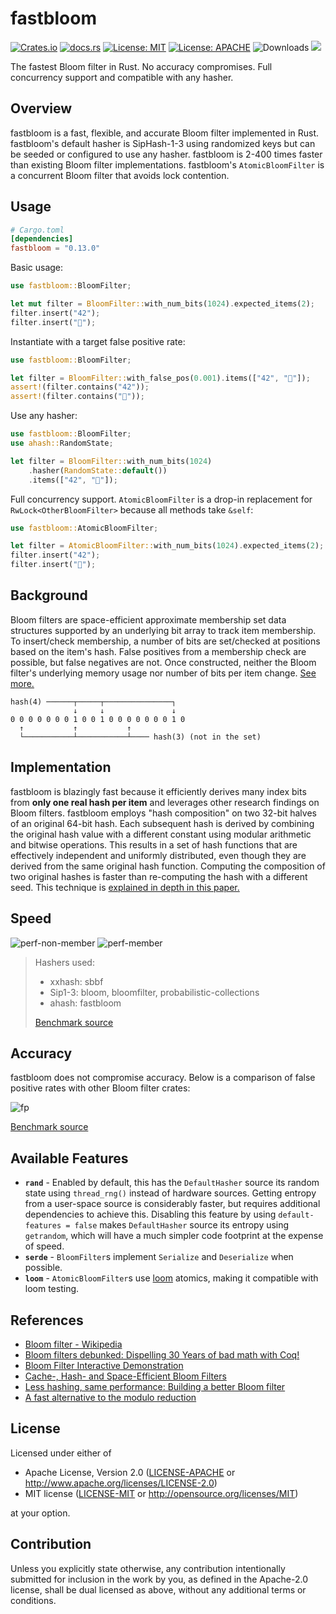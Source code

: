 # fastbloom
[![Crates.io](https://img.shields.io/crates/v/fastbloom.svg)](https://crates.io/crates/fastbloom)
[![docs.rs](https://docs.rs/fastbloom/badge.svg)](https://docs.rs/fastbloom)
[![License: MIT](https://img.shields.io/badge/License-MIT-blue.svg)](https://github.com/tomtomwombat/fastbloom/blob/main/LICENSE-MIT)
[![License: APACHE](https://img.shields.io/badge/License-Apache-blue.svg)](https://github.com/tomtomwombat/fastbloom/blob/main/LICENSE-APACHE)
![Downloads](https://img.shields.io/crates/d/fastbloom)
<a href="https://codecov.io/gh/tomtomwombat/fastbloom">
    <img src="https://codecov.io/gh/tomtomwombat/fastbloom/branch/main/graph/badge.svg">
</a>

The fastest Bloom filter in Rust. No accuracy compromises. Full concurrency support and compatible with any hasher.

## Overview

fastbloom is a fast, flexible, and accurate Bloom filter implemented in Rust. fastbloom's default hasher is SipHash-1-3 using randomized keys but can be seeded or configured to use any hasher. fastbloom is 2-400 times faster than existing Bloom filter implementations. fastbloom's `AtomicBloomFilter` is a concurrent Bloom filter that avoids lock contention.

## Usage

```toml
# Cargo.toml
[dependencies]
fastbloom = "0.13.0"
```
Basic usage:
```rust
use fastbloom::BloomFilter;

let mut filter = BloomFilter::with_num_bits(1024).expected_items(2);
filter.insert("42");
filter.insert("🦀");
```
Instantiate with a target false positive rate:
```rust
use fastbloom::BloomFilter;

let filter = BloomFilter::with_false_pos(0.001).items(["42", "🦀"]);
assert!(filter.contains("42"));
assert!(filter.contains("🦀"));
```
Use any hasher:
```rust
use fastbloom::BloomFilter;
use ahash::RandomState;

let filter = BloomFilter::with_num_bits(1024)
    .hasher(RandomState::default())
    .items(["42", "🦀"]);
```
Full concurrency support. `AtomicBloomFilter` is a drop-in replacement for `RwLock<OtherBloomFilter>` because all methods take `&self`:
```rust
use fastbloom::AtomicBloomFilter;

let filter = AtomicBloomFilter::with_num_bits(1024).expected_items(2);
filter.insert("42");
filter.insert("🦀");
```

## Background
Bloom filters are space-efficient approximate membership set data structures supported by an underlying bit array to track item membership. To insert/check membership, a number of bits are set/checked at positions based on the item's hash. False positives from a membership check are possible, but false negatives are not. Once constructed, neither the Bloom filter's underlying memory usage nor number of bits per item change. [See more.](https://en.wikipedia.org/wiki/Bloom_filter)

```text
hash(4) ──────┬─────┬───────────────┐
              ↓     ↓               ↓
0 0 0 0 0 0 0 1 0 0 1 0 0 0 0 0 0 0 1 0
  ↑           ↑           ↑
  └───────────┴───────────┴──── hash(3) (not in the set)
```

## Implementation

fastbloom is blazingly fast because it efficiently derives many index bits from **only one real hash per item** and leverages other research findings on Bloom filters. fastbloom employs "hash composition" on two 32-bit halves of an original 64-bit hash. Each subsequent hash is derived by combining the original hash value with a different constant using modular arithmetic and bitwise operations. This results in a set of hash functions that are effectively independent and uniformly distributed, even though they are derived from the same original hash function. Computing the composition of two original hashes is faster than re-computing the hash with a different seed. This technique is [explained in depth in this paper.](https://www.eecs.harvard.edu/~michaelm/postscripts/rsa2008.pdf)

## Speed

![perf-non-member](https://github.com/user-attachments/assets/b785160e-ed94-4035-9c2a-cb8d55be39d3)
![perf-member](https://github.com/user-attachments/assets/c06e12ff-8193-4784-8e26-b6dabf27de19)
> Hashers used:
> - xxhash: sbbf
> - Sip1-3: bloom, bloomfilter, probabilistic-collections
> - ahash: fastbloom
> 
> [Benchmark source](https://github.com/tomtomwombat/bench-bloom-filters)

## Accuracy

fastbloom does not compromise accuracy. Below is a comparison of false positive rates with other Bloom filter crates:

![fp](https://github.com/user-attachments/assets/473dc8f3-6501-4f3c-94e8-1f693d4efce1)

[Benchmark source](https://github.com/tomtomwombat/bench-bloom-filters)

## Available Features

- **`rand`** - Enabled by default, this has the `DefaultHasher` source its random state using `thread_rng()` instead of hardware sources. Getting entropy from a user-space source is considerably faster, but requires additional dependencies to achieve this. Disabling this feature by using `default-features = false` makes `DefaultHasher` source its entropy using `getrandom`, which will have a much simpler code footprint at the expense of speed.
- **`serde`** - `BloomFilter`s implement `Serialize` and `Deserialize` when possible.
- **`loom`** - `AtomicBloomFilter`s use [loom](https://github.com/tokio-rs/loom) atomics, making it compatible with loom testing.

## References
- [Bloom filter - Wikipedia](https://en.wikipedia.org/wiki/Bloom_filter)
- [Bloom filters debunked: Dispelling 30 Years of bad math with Coq!](https://gopiandcode.uk/logs/log-bloomfilters-debunked.html)
- [Bloom Filter Interactive Demonstration](https://www.jasondavies.com/bloomfilter/)
- [Cache-, Hash- and Space-Efficient Bloom Filters](https://web.archive.org/web/20070623102632/http://algo2.iti.uni-karlsruhe.de/singler/publications/cacheefficientbloomfilters-wea2007.pdf)
- [Less hashing, same performance: Building a better Bloom filter](https://www.eecs.harvard.edu/~michaelm/postscripts/rsa2008.pdf)
- [A fast alternative to the modulo reduction](https://lemire.me/blog/2016/06/27/a-fast-alternative-to-the-modulo-reduction/)

## License

Licensed under either of

 * Apache License, Version 2.0
   ([LICENSE-APACHE](LICENSE-APACHE) or http://www.apache.org/licenses/LICENSE-2.0)
 * MIT license
   ([LICENSE-MIT](LICENSE-MIT) or http://opensource.org/licenses/MIT)

at your option.

## Contribution

Unless you explicitly state otherwise, any contribution intentionally submitted
for inclusion in the work by you, as defined in the Apache-2.0 license, shall be
dual licensed as above, without any additional terms or conditions.

